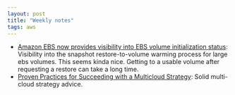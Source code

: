 ```yaml
---
layout: post
title: "Weekly notes"
tags: aws
---
```


* [Amazon EBS now provides visibility into EBS volume initialization status](https://aws.amazon.com/about-aws/whats-new/2025/07/amazon-ebs-visibility-volume-initialization-status/): Visibility into the snapshot restore-to-volume warming process for large ebs volumes. This seems kinda nice. Getting to a usable volume after requesting a restore can take a long time.
* [Proven Practices for Succeeding with a Multicloud Strategy](https://aws.amazon.com/blogs/enterprise-strategy/proven-practices-for-succeeding-with-a-multicloud-strategy/?): Solid multi-cloud strategy advice.
